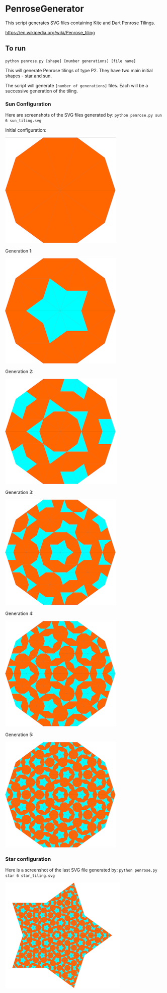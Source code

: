 # PenroseGenerator

This script generates SVG files containing Kite and Dart Penrose Tilings.

https://en.wikipedia.org/wiki/Penrose_tiling

## To run

`python penrose.py [shape] [number generations] [file name]`

This will generate Penrose tilings of type P2. They have two main initial shapes - [star and sun](https://en.wikipedia.org/wiki/Penrose_tiling#Deflation_for_P2_and_P3_tilings). 

The script will generate `[number of generations]` files. Each will be a successive generation of the tiling.

### Sun Configuration

Here are screenshots of the SVG files generated by: `python penrose.py sun 6 sun_tiling.svg`

Initial configuration:

![initial config](img/sun0.png)

Generation 1: 

![gen1](img/sun1.png)

Generation 2:

![initial config](img/sun2.png)

Generation 3:

![initial config](img/sun3.png)

Generation 4:

![initial config](img/sun4.png)

Generation 5: 

![initial config](img/sun5.png)

### Star configuration

Here is a screenshot of the last SVG file generated by: `python penrose.py star 6 star_tiling.svg`

![star tile](img/star5.png)

